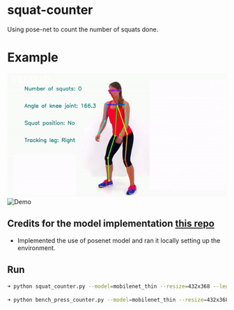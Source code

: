 # squat-counter
Using pose-net to count the number of squats done.


# Example

![Demo](squat.gif)
<br>
![Demo](press.gif)
## Credits for the model implementation [this repo](https://github.com/ildoonet/tf-pose-estimation)

- Implemented the use of posenet model and ran it locally setting up the environment.

## Run
```bash
➜ python squat_counter.py --model=mobilenet_thin --resize=432x368 --leg=right/left(choose) --vidlocation=something.mp4
```

```bash
➜ python bench_press_counter.py --model=mobilenet_thin --resize=432x368 --leg=right/left(choose) --vidlocation=something.mp4
```
